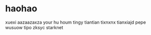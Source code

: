 # haohao
xuexi
aazaazaxza
your hu houm
tingy
tiantian
tixnxnx
tianxiajd
pepe
wusuow
tipo
zksyc
starknet
